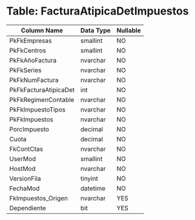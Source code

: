 # Table: FacturaAtipicaDetImpuestos

| Column Name | Data Type | Nullable |
|-------------|-----------|----------|
| PkFkEmpresas | smallint | NO |
| PkFkCentros | smallint | NO |
| PkFkAñoFactura | nvarchar | NO |
| PkFkSeries | nvarchar | NO |
| PkFkNumFactura | nvarchar | NO |
| PkFkFacturaAtipicaDet | int | NO |
| PkFkRegimenContable | nvarchar | NO |
| PkFkImpuestoTipos | nvarchar | NO |
| PkFkImpuestos | nvarchar | NO |
| PorcImpuesto | decimal | NO |
| Cuota | decimal | NO |
| FkContCtas | nvarchar | NO |
| UserMod | smallint | NO |
| HostMod | nvarchar | NO |
| VersionFila | tinyint | NO |
| FechaMod | datetime | NO |
| FkImpuestos_Origen | nvarchar | YES |
| Dependiente | bit | YES |
